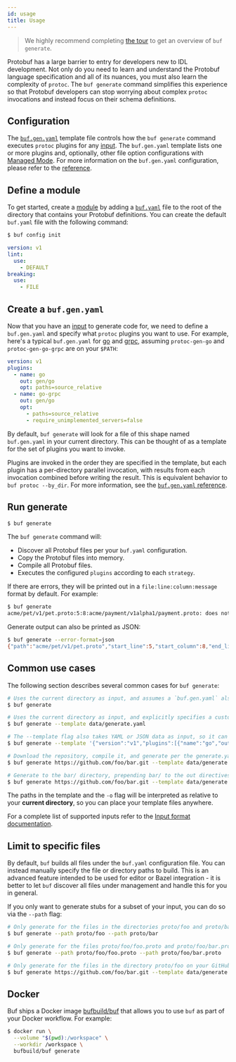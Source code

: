 ```yaml
---
id: usage
title: Usage
---
```


> We highly recommend completing [the tour](../tour/generate-code.md) to get an overview of `buf generate`.

Protobuf has a large barrier to entry for developers new to IDL development. Not only do you need to
learn and understand the Protobuf language specification and all of its nuances, you must also learn
the complexity of `protoc`. The `buf generate` command simplifies this experience so that Protobuf
developers can stop worrying about complex `protoc` invocations and instead focus on their schema
definitions.

## Configuration

The [`buf.gen.yaml`](../configuration/v1/buf-gen-yaml.md) template file controls how the `buf generate` command
executes `protoc` plugins for any [input](../reference/inputs.md). The `buf.gen.yaml` template lists one or more
plugins and, optionally, other file option configurations with [Managed Mode](managed-mode.md). For more information
on the `buf.gen.yaml` configuration, please refer to the [reference](../configuration/v1/buf-gen-yaml.md).

## Define a module

To get started, create a [module](../bsr/overview.md#module) by adding a [`buf.yaml`](../configuration/v1/buf-yaml.md)
file to the root of the directory that contains your Protobuf definitions. You can create the default `buf.yaml`
file with the following command:

```sh
$ buf config init
```

```yaml title="buf.yaml"
version: v1
lint:
  use:
    - DEFAULT
breaking:
  use:
    - FILE
```

## Create a `buf.gen.yaml`

Now that you have an [input](../reference/inputs.md) to generate code for, we need to define a
`buf.gen.yaml` and specify what `protoc` plugins you want to use. For example, here's a typical `buf.gen.yaml`
for [go](https://github.com/protocolbuffers/protobuf-go) and [grpc](https://github.com/grpc/grpc-go/), assuming
`protoc-gen-go` and `protoc-gen-go-grpc` are on your `$PATH`:

```yaml title="buf.gen.yaml"
version: v1
plugins:
  - name: go
    out: gen/go
    opt: paths=source_relative
  - name: go-grpc
    out: gen/go
    opt:
      - paths=source_relative
      - require_unimplemented_servers=false
```

By default, `buf generate` will look for a file of this shape named `buf.gen.yaml` in your current directory. This
can be thought of as a template for the set of plugins you want to invoke.

Plugins are invoked in the order they are specified in the template, but each plugin has a per-directory parallel
invocation, with results from each invocation combined before writing the result. This is equivalent behavior to
`buf protoc --by_dir`. For more information, see the [`buf.gen.yaml` reference](../configuration/v1/buf-gen-yaml.md).

## Run generate

```sh
$ buf generate
```

The `buf generate` command will:

  - Discover all Protobuf files per your `buf.yaml` configuration.
  - Copy the Protobuf files into memory.
  - Compile all Protobuf files.
  - Executes the configured `plugins` according to each `strategy`.

If there are errors, they will be printed out in a `file:line:column:message` format by default.
For example:

```sh
$ buf generate
acme/pet/v1/pet.proto:5:8:acme/payment/v1alpha1/payment.proto: does not exist
```

Generate output can also be printed as JSON:

```sh
$ buf generate --error-format=json
{"path":"acme/pet/v1/pet.proto","start_line":5,"start_column":8,"end_line":5,"end_column":8,"type":"COMPILE","message":"acme/payment/v1alpha1/payment.proto: does not exist"}
```

## Common use cases

The following section describes several common cases for `buf generate`:

```sh
# Uses the current directory as input, and assumes a `buf.gen.yaml` also exists in the current directory.
$ buf generate

# Uses the current directory as input, and explicitly specifies a custom template in another directory.
$ buf generate --template data/generate.yaml

# The --template flag also takes YAML or JSON data as input, so it can be used without a file.
$ buf generate --template '{"version":"v1","plugins":[{"name":"go","out":"gen/go"}]}'

# Download the repository, compile it, and generate per the generate.yaml template.
$ buf generate https://github.com/foo/bar.git --template data/generate.yaml

# Generate to the bar/ directory, prepending bar/ to the out directives in the template.
$ buf generate https://github.com/foo/bar.git --template data/generate.yaml -o bar
```

The paths in the template and the `-o` flag will be interpreted as relative to your
**current directory**, so you can place your template files anywhere.

For a complete list of supported inputs refer to the [Input format documentation](../reference/inputs.md#source-formats).


## Limit to specific files

By default, `buf` builds all files under the `buf.yaml` configuration file. You can instead manually specify
the file or directory paths to build. This is an advanced feature intended to be used for editor or Bazel
integration - it is better to let `buf` discover all files under management and handle this for you in general.

If you only want to generate stubs for a subset of your input, you can do so via the `--path` flag:

```sh
# Only generate for the files in the directories proto/foo and proto/bar
$ buf generate --path proto/foo --path proto/bar

# Only generate for the files proto/foo/foo.proto and proto/foo/bar.proto
$ buf generate --path proto/foo/foo.proto --path proto/foo/bar.proto

# Only generate for the files in the directory proto/foo on your GitHub repository
$ buf generate https://github.com/foo/bar.git --template data/generate.yaml --path proto/foo
```

## Docker

Buf ships a Docker image [bufbuild/buf](https://hub.docker.com/r/bufbuild/buf) that allows
you to use `buf` as part of your Docker workflow. For example:

```sh
$ docker run \
  --volume "$(pwd):/workspace" \
  --workdir /workspace \
  bufbuild/buf generate
```
